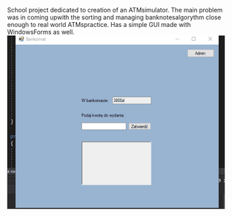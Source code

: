 School project dedicated to creation of an ATMsimulator. The main problem was in coming upwith the sorting and managing banknotesalgorythm close enough to real world ATMspractice. Has a simple GUI made with WindowsForms as well.
![gif](https://github.com/polemicos/SymulatorBankomatu/raw/master/atm.gif)

